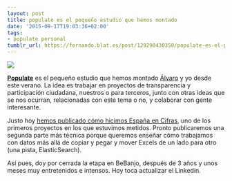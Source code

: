 ```yaml
---
layout: post
title: populate es el pequeño estudio que hemos montado
date: '2015-09-17T19:03:36+02:00'
tags:
- populate personal
tumblr_url: https://fernando.blat.es/post/129290430350/populate-es-el-peque%C3%B1o-estudio-que-hemos-montado
---
```

 ![](/tumblr_files/tumblr_nutze0Abfw1qz4y16o1_1280.gif)  

[**Populate**](http://populate.tools) es el pequeño estudio que hemos montado [Álvaro](http://furilo.com) y yo desde este verano. La idea es trabajar en proyectos de transparencia y participación ciudadana, nuestros o para terceros, junto con otras ideas que se nos ocurran, relacionadas con este tema o no, y colaborar con gente interesante.

Justo hoy [hemos publicado cómo hicimos España en Cifras](https://medium.com/lets-populate/espa%C3%B1a-en-cifras-a-data-journalism-project-by-populate-7481916b5d92), uno de los primeros proyectos en los que estuvimos metidos. Pronto publicaremos una segunda parte más técnica porque queremos enseñar cómo trabajamos con datos más allá de copiar y pegar y mover Excels de un lado para otro (una pista, ElasticSearch).

Así pues, doy por cerrada la etapa en BeBanjo, después de 3 años y unos meses muy entretenidos e intensos. Hoy toca actualizar el Linkedin.
